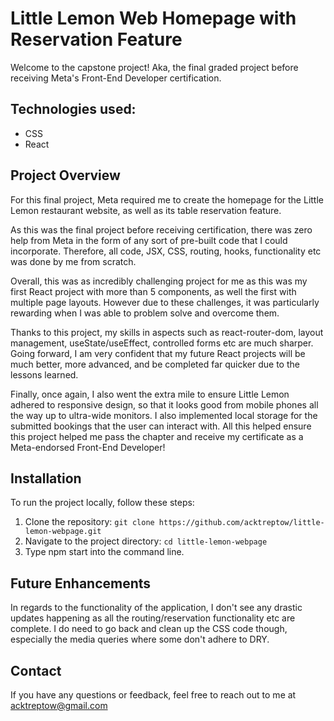 # Little Lemon Web Homepage with Reservation Feature

Welcome to the capstone project! Aka, the final graded project before receiving Meta's Front-End Developer certification.

## Technologies used:

- CSS
- React

## Project Overview

For this final project, Meta required me to create the homepage for the Little Lemon restaurant website, as well as its table reservation feature.

As this was the final project before receiving certification, there was zero help from Meta in the form of any sort of pre-built code that I could incorporate. Therefore, all code, JSX, CSS, routing, hooks, functionality etc was done by me from scratch.

Overall, this was as incredibly challenging project for me as this was my first React project with more than 5 components, as well the first with multiple page layouts. However due to these challenges, it was particularly rewarding when I was able to problem solve and overcome them.

Thanks to this project, my skills in aspects such as react-router-dom, layout management, useState/useEffect, controlled forms etc are much sharper. Going forward, I am very confident that my future React projects will be much better, more advanced, and be completed far quicker due to the lessons learned.

Finally, once again, I also went the extra mile to ensure Little Lemon adhered to responsive design, so that it looks good from mobile phones all the way up to ultra-wide monitors. I also implemented local storage for the submitted bookings that the user can interact with. All this helped ensure this project helped me pass the chapter and receive my certificate as a Meta-endorsed Front-End Developer!

## Installation

To run the project locally, follow these steps:

1. Clone the repository: `git clone https://github.com/acktreptow/little-lemon-webpage.git`
2. Navigate to the project directory: `cd little-lemon-webpage`
3. Type npm start into the command line.

## Future Enhancements

In regards to the functionality of the application, I don't see any drastic updates happening as all the routing/reservation functionality etc are complete. I do need to go back and clean up the CSS code though, especially the media queries where some don't adhere to DRY.

## Contact

If you have any questions or feedback, feel free to reach out to me at acktreptow@gmail.com
